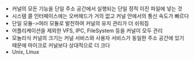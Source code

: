 - 커널의 모든 기능을 단일 주소 공간에서 실행되는 단일 정적 이진 파일에 넣는 것
- 시스템 콜 인터페이스에는 오버헤드가 거의 없고 커널 안에서의 통신 속도가 빠르다
- 단일 모듈->여러 모듈로 발전하여 커널의 유지 관리가 더 쉬워짐
- 어플리케이션을 제외한 VFS, IPC, FileSystem 등을 커널이 모두 관리
- 모놀리식 커널의 크기는 커널 서비스와 사용자 서비스가 동일한 주소 공간에 있기 때문에 마이크로 커널보다 상대적으로 더 크다
- Unix, Linux